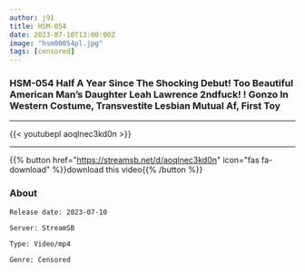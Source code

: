 ```yaml
---
author: j91
title: HSM-054
date: 2023-07-10T13:00:00Z
image: "hsm00054pl.jpg"
tags: [censored]
---
```


### HSM-054 Half A Year Since The Shocking Debut! Too Beautiful American Man’s Daughter Leah Lawrence 2ndfuck! ! Gonzo In Western Costume, Transvestite Lesbian Mutual Af, First Toy
___

{{< youtubepl aoqlnec3kd0n >}}
___

{{% button href="https://streamsb.net/d/aoqlnec3kd0n" icon="fas fa-download" %}}download this video{{% /button %}}
### About

`Release date: 2023-07-10`

`Server: StreamSB`

`Type: Video/mp4`

`Genre:	Censored`
